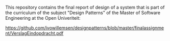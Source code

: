 This repository contains the final report of design of a system that is part of the curriculum of the subject "Design Patterns" of the Master of Software Engineering at the Open Univeriteit:

https://github.com/ivowillemsen/designpatterns/blob/master/finalassignment/VerslagEindopdracht.pdf
